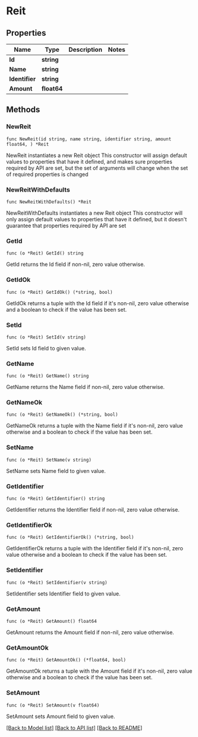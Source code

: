 # Reit

## Properties

Name | Type | Description | Notes
------------ | ------------- | ------------- | -------------
**Id** | **string** |  | 
**Name** | **string** |  | 
**Identifier** | **string** |  | 
**Amount** | **float64** |  | 

## Methods

### NewReit

`func NewReit(id string, name string, identifier string, amount float64, ) *Reit`

NewReit instantiates a new Reit object
This constructor will assign default values to properties that have it defined,
and makes sure properties required by API are set, but the set of arguments
will change when the set of required properties is changed

### NewReitWithDefaults

`func NewReitWithDefaults() *Reit`

NewReitWithDefaults instantiates a new Reit object
This constructor will only assign default values to properties that have it defined,
but it doesn't guarantee that properties required by API are set

### GetId

`func (o *Reit) GetId() string`

GetId returns the Id field if non-nil, zero value otherwise.

### GetIdOk

`func (o *Reit) GetIdOk() (*string, bool)`

GetIdOk returns a tuple with the Id field if it's non-nil, zero value otherwise
and a boolean to check if the value has been set.

### SetId

`func (o *Reit) SetId(v string)`

SetId sets Id field to given value.


### GetName

`func (o *Reit) GetName() string`

GetName returns the Name field if non-nil, zero value otherwise.

### GetNameOk

`func (o *Reit) GetNameOk() (*string, bool)`

GetNameOk returns a tuple with the Name field if it's non-nil, zero value otherwise
and a boolean to check if the value has been set.

### SetName

`func (o *Reit) SetName(v string)`

SetName sets Name field to given value.


### GetIdentifier

`func (o *Reit) GetIdentifier() string`

GetIdentifier returns the Identifier field if non-nil, zero value otherwise.

### GetIdentifierOk

`func (o *Reit) GetIdentifierOk() (*string, bool)`

GetIdentifierOk returns a tuple with the Identifier field if it's non-nil, zero value otherwise
and a boolean to check if the value has been set.

### SetIdentifier

`func (o *Reit) SetIdentifier(v string)`

SetIdentifier sets Identifier field to given value.


### GetAmount

`func (o *Reit) GetAmount() float64`

GetAmount returns the Amount field if non-nil, zero value otherwise.

### GetAmountOk

`func (o *Reit) GetAmountOk() (*float64, bool)`

GetAmountOk returns a tuple with the Amount field if it's non-nil, zero value otherwise
and a boolean to check if the value has been set.

### SetAmount

`func (o *Reit) SetAmount(v float64)`

SetAmount sets Amount field to given value.



[[Back to Model list]](../README.md#documentation-for-models) [[Back to API list]](../README.md#documentation-for-api-endpoints) [[Back to README]](../README.md)


